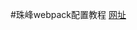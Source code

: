 #珠峰webpack配置教程
[网址](http://zhufengnodejs.github.io/zhufengdoc/html/Javascript/%E8%AF%A6%E6%83%85/webpack.html)
